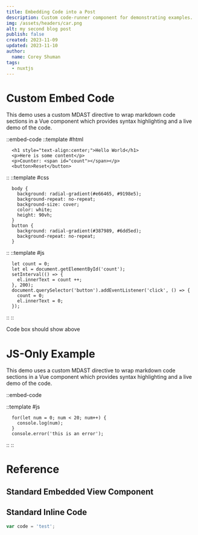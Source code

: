 ```yaml
---
title: Embedding Code into a Post
description: Custom code-runner component for demonstrating examples.
img: /assets/headers/car.png
alt: my second blog post
publish: false
created: 2023-11-09
updated: 2023-11-10
author: 
  name: Corey Shuman
tags: 
  - nuxtjs
---
```


# Custom Embed Code

This demo uses a custom MDAST directive to wrap markdown code sections in a Vue component which provides syntax highlighting and a live demo of the code.

::embed-code
::template #html

```html[index.html]
  <h1 style="text-align:center;">Hello World</h1>
  <p>Here is some content</p>
  <p>Counter: <span id="count"></span></p>
  <button>Reset</button>
```

::
::template #css

```css[style.css]
  body {
    background: radial-gradient(#e66465, #9198e5);
    background-repeat: no-repeat;
    background-size: cover;
    color: white;
    height: 90vh;
  }
  button {
    background: radial-gradient(#387989, #6dd5ed);
    background-repeat: no-repeat;
  }
```

::
::template #js

```js[script.js]
  let count = 0;
  let el = document.getElementById('count');
  setInterval(() => {
    el.innerText = count ++;
  }, 200);
  document.querySelector('button').addEventListener('click', () => {
    count = 0;
    el.innerText = 0;
  });

```

::
::

Code box should show above

# JS-Only Example

This demo uses a custom MDAST directive to wrap markdown code sections in a Vue component which provides syntax highlighting and a live demo of the code.

::embed-code

::template #js

```js[script.js]
  for(let num = 0; num < 20; num++) {
    console.log(num);
  }
  console.error('this is an error');
```

::
::

# Reference

## Standard Embedded View Component

<info-box>
  <template #info-box>
    This is a vue component inside markdown using slots
  </template>
</info-box>

## Standard Inline Code

```js
var code = 'test';
```
